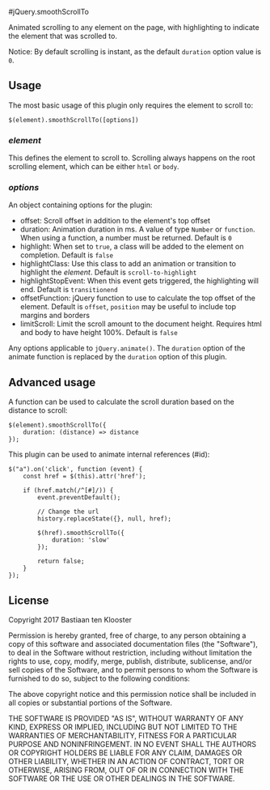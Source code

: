 #jQuery.smoothScrollTo

Animated scrolling to any element on the page, 
with highlighting to indicate the element that was scrolled to.

Notice: By default scrolling is instant, as the default `duration` option value is `0`.

## Usage

The most basic usage of this plugin only requires the element to scroll to:

`$(element).smoothScrollTo([options])`

### *element*

This defines the element to scroll to. Scrolling always happens on the root scrolling element, which can be either `html` or `body`.

### *options*

An object containing options for the plugin:

-   offset: Scroll offset in addition to the element's top offset
-   duration: Animation duration in ms. A value of type `Number` or `function`. When using a function, a number must be returned. Default is `0`
-   highlight: When set to `true`, a class will be added to the element on completion. Default is `false`
-   highlightClass: Use this class to add an animation or transition to highlight the *element*. Default is `scroll-to-highlight`
-   highlightStopEvent: When this event gets triggered, the highlighting will end. Default is `transitionend`
-   offsetFunction: jQuery function to use to calculate the top offset of the element. Default is `offset`, `position` may be useful to include top margins and borders
-   limitScroll: Limit the scroll amount to the document height. Requires html and body to have height 100%. Default is `false`

Any options applicable to `jQuery.animate()`. The `duration` option of the animate function is replaced by the `duration` option of this plugin.

## Advanced usage

A function can be used to calculate the scroll duration based on the distance to scroll:

```
$(element).smoothScrollTo({
    duration: (distance) => distance
});
```

This plugin can be used to animate internal references (#id):

```
$("a").on('click', function (event) {
    const href = $(this).attr('href');

    if (href.match(/^[#]/)) {
        event.preventDefault();
        
        // Change the url
        history.replaceState({}, null, href);
        
        $(href).smoothScrollTo({
            duration: 'slow'
        });
        
        return false;
    }
});
```

## License

Copyright 2017 Bastiaan ten Klooster

Permission is hereby granted, free of charge, to any person obtaining a copy of this software and associated documentation files (the "Software"), to deal in the Software without restriction, including without limitation the rights to use, copy, modify, merge, publish, distribute, sublicense, and/or sell copies of the Software, and to permit persons to whom the Software is furnished to do so, subject to the following conditions:

The above copyright notice and this permission notice shall be included in all copies or substantial portions of the Software.

THE SOFTWARE IS PROVIDED "AS IS", WITHOUT WARRANTY OF ANY KIND, EXPRESS OR IMPLIED, INCLUDING BUT NOT LIMITED TO THE WARRANTIES OF MERCHANTABILITY, FITNESS FOR A PARTICULAR PURPOSE AND NONINFRINGEMENT. IN NO EVENT SHALL THE AUTHORS OR COPYRIGHT HOLDERS BE LIABLE FOR ANY CLAIM, DAMAGES OR OTHER LIABILITY, WHETHER IN AN ACTION OF CONTRACT, TORT OR OTHERWISE, ARISING FROM, OUT OF OR IN CONNECTION WITH THE SOFTWARE OR THE USE OR OTHER DEALINGS IN THE SOFTWARE.
